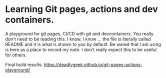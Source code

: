 # Learning Git pages, actions and dev containers.

A playground for git pages, CI/CD with git and devcontainers. You really don't need to be
reading this. I know, I know ... the file is literally called README and it is what is shown
to you by default. Be wared that I am using is here as a place to record my note. I don't
really expect this to be useful for others.

Final build results: https://deadlygeek.github.io/git-pages-actions-playground/


